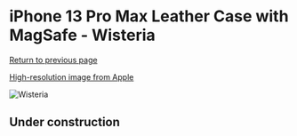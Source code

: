 # iPhone 13 Pro Max Leather Case with MagSafe - Wisteria

[Return to previous page](/iphone_13)

[High-resolution image from Apple](https://store.storeimages.cdn-apple.com/8756/as-images.apple.com/is/MM1P3?wid=4500&hei=4500&fmt=png)

<div style="width: 512px"><img src="/almost_uncompressed/MM1P3.webp" alt="Wisteria"></div>

## Under construction
